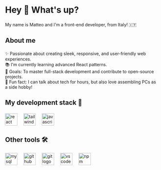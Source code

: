 <h1 align="left">Hey 👋 What's up?</h1>

###

<p align="left">My name is Matteo and I'm a front-end developer, from Italy! 🇮🇹</p>

###

<h2 align="left">About me</h2>

###

<p align="left">✨ Passionate about creating sleek, responsive, and user-friendly web experiences.<br>📚 I'm currently learning advanced React patterns.<br>🎯 Goals: To master full-stack development and contribute to open-source projects.<br>🎲 Fun fact: I can talk about tech for hours, but also love assembling PCs as a side hobby!</p>

###

<h2 align="left">My development stack 🚀</h2>

###

<div align="left">
  <img src="https://cdn.simpleicons.org/react/61DAFB" height="40" alt="react logo"  />
  <img width="12" />
  <img src="https://cdn.simpleicons.org/tailwindcss/06B6D4" height="40" alt="tailwindcss logo"  />
  <img width="12" />
  <img src="https://cdn.jsdelivr.net/gh/devicons/devicon/icons/javascript/javascript-original.svg" height="40" alt="javascript logo"  />
</div>

###

<h2 align="left">Other tools 🛠️</h2>

###

<div align="left">
  <img src="https://cdn.jsdelivr.net/gh/devicons/devicon/icons/mysql/mysql-original.svg" height="40" alt="mysql logo"  />
  <img width="12" />
  <img src="https://skillicons.dev/icons?i=github" height="40" alt="github logo"  />
  <img width="12" />
  <img src="https://cdn.simpleicons.org/git/F05032" height="40" alt="git logo"  />
  <img width="12" />
  <img src="https://cdn.jsdelivr.net/gh/devicons/devicon/icons/vscode/vscode-original.svg" height="40" alt="vscode logo"  />
  <img width="12" />
  <img src="https://cdn.jsdelivr.net/gh/devicons/devicon/icons/npm/npm-original-wordmark.svg" height="40" alt="npm logo"  />
</div>

###
